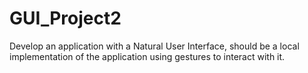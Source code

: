 # GUI_Project2
Develop an application with a Natural User Interface, should be a local implementation of the application using gestures to interact with it.
